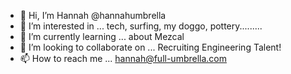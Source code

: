 - 👋 Hi, I’m Hannah @hannahumbrella
- 👀 I’m interested in ... tech, surfing, my doggo, pottery.........
- 🌱 I’m currently learning ... about Mezcal
- 💞️ I’m looking to collaborate on ... Recruiting Engineering Talent!
- 📫 How to reach me ... hannah@full-umbrella.com

<!---
hannahumbrella/hannahumbrella is a ✨ special ✨ repository because its `README.md` (this file) appears on your GitHub profile.
You can click the Preview link to take a look at your changes.
--->
